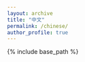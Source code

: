 ```yaml
---
layout: archive
title: "中文"
permalink: /chinese/
author_profile: true
---
```


{% include base_path %}



